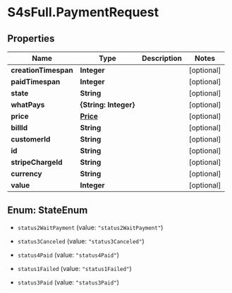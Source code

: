 # S4sFull.PaymentRequest

## Properties
Name | Type | Description | Notes
------------ | ------------- | ------------- | -------------
**creationTimespan** | **Integer** |  | [optional] 
**paidTimespan** | **Integer** |  | [optional] 
**state** | **String** |  | [optional] 
**whatPays** | **{String: Integer}** |  | [optional] 
**price** | [**Price**](Price.md) |  | [optional] 
**billId** | **String** |  | [optional] 
**customerId** | **String** |  | [optional] 
**id** | **String** |  | [optional] 
**stripeChargeId** | **String** |  | [optional] 
**currency** | **String** |  | [optional] 
**value** | **Integer** |  | [optional] 


<a name="StateEnum"></a>
## Enum: StateEnum


* `status2WaitPayment` (value: `"status2WaitPayment"`)

* `status3Canceled` (value: `"status3Canceled"`)

* `status4Paid` (value: `"status4Paid"`)

* `status1Failed` (value: `"status1Failed"`)

* `status3Paid` (value: `"status3Paid"`)




